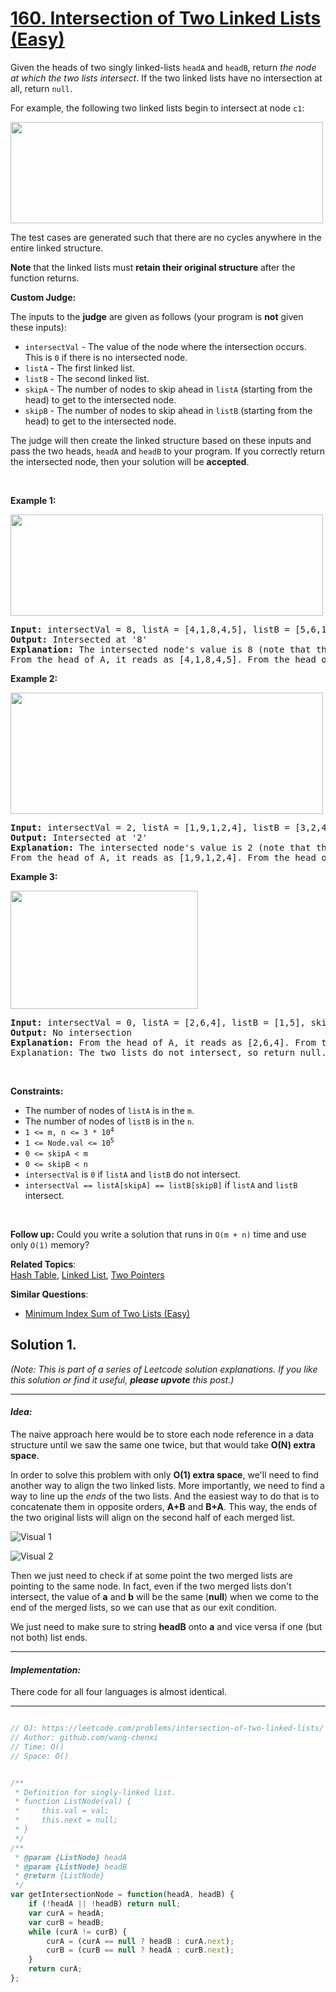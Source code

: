 # [160. Intersection of Two Linked Lists (Easy)](https://leetcode.com/problems/intersection-of-two-linked-lists/)

<p>Given the heads of two singly linked-lists <code>headA</code> and <code>headB</code>, return <em>the node at which the two lists intersect</em>. If the two linked lists have no intersection at all, return <code>null</code>.</p>

<p>For example, the following two linked lists begin to intersect at node <code>c1</code>:</p>
<img alt="" src="https://assets.leetcode.com/uploads/2021/03/05/160_statement.png" style="width: 500px; height: 162px;">
<p>The test cases are generated such that there are no cycles anywhere in the entire linked structure.</p>

<p><strong>Note</strong> that the linked lists must <strong>retain their original structure</strong> after the function returns.</p>

<p><strong>Custom Judge:</strong></p>

<p>The inputs to the <strong>judge</strong> are given as follows (your program is <strong>not</strong> given these inputs):</p>

<ul>
	<li><code>intersectVal</code> - The value of the node where the intersection occurs. This is <code>0</code> if there is no intersected node.</li>
	<li><code>listA</code> - The first linked list.</li>
	<li><code>listB</code> - The second linked list.</li>
	<li><code>skipA</code> - The number of nodes to skip ahead in <code>listA</code> (starting from the head) to get to the intersected node.</li>
	<li><code>skipB</code> - The number of nodes to skip ahead in <code>listB</code> (starting from the head) to get to the intersected node.</li>
</ul>

<p>The judge will then create the linked structure based on these inputs and pass the two heads, <code>headA</code> and <code>headB</code>&nbsp;to your program. If you correctly return the intersected node, then your solution will be <strong>accepted</strong>.</p>

<p>&nbsp;</p>
<p><strong>Example 1:</strong></p>
<img alt="" src="https://assets.leetcode.com/uploads/2021/03/05/160_example_1_1.png" style="width: 500px; height: 162px;">
<pre><strong>Input:</strong> intersectVal = 8, listA = [4,1,8,4,5], listB = [5,6,1,8,4,5], skipA = 2, skipB = 3
<strong>Output:</strong> Intersected at '8'
<strong>Explanation:</strong> The intersected node's value is 8 (note that this must not be 0 if the two lists intersect).
From the head of A, it reads as [4,1,8,4,5]. From the head of B, it reads as [5,6,1,8,4,5]. There are 2 nodes before the intersected node in A; There are 3 nodes before the intersected node in B.
</pre>

<p><strong>Example 2:</strong></p>
<img alt="" src="https://assets.leetcode.com/uploads/2021/03/05/160_example_2.png" style="width: 500px; height: 194px;">
<pre><strong>Input:</strong> intersectVal = 2, listA = [1,9,1,2,4], listB = [3,2,4], skipA = 3, skipB = 1
<strong>Output:</strong> Intersected at '2'
<strong>Explanation:</strong> The intersected node's value is 2 (note that this must not be 0 if the two lists intersect).
From the head of A, it reads as [1,9,1,2,4]. From the head of B, it reads as [3,2,4]. There are 3 nodes before the intersected node in A; There are 1 node before the intersected node in B.
</pre>

<p><strong>Example 3:</strong></p>
<img alt="" src="https://assets.leetcode.com/uploads/2021/03/05/160_example_3.png" style="width: 300px; height: 189px;">
<pre><strong>Input:</strong> intersectVal = 0, listA = [2,6,4], listB = [1,5], skipA = 3, skipB = 2
<strong>Output:</strong> No intersection
<strong>Explanation:</strong> From the head of A, it reads as [2,6,4]. From the head of B, it reads as [1,5]. Since the two lists do not intersect, intersectVal must be 0, while skipA and skipB can be arbitrary values.
Explanation: The two lists do not intersect, so return null.
</pre>

<p>&nbsp;</p>
<p><strong>Constraints:</strong></p>

<ul>
	<li>The number of nodes of <code>listA</code> is in the <code>m</code>.</li>
	<li>The number of nodes of <code>listB</code> is in the <code>n</code>.</li>
	<li><code>1 &lt;= m, n &lt;= 3 * 10<sup>4</sup></code></li>
	<li><code>1 &lt;= Node.val &lt;= 10<sup>5</sup></code></li>
	<li><code>0 &lt;= skipA &lt;&nbsp;m</code></li>
	<li><code>0 &lt;= skipB &lt;&nbsp;n</code></li>
	<li><code>intersectVal</code> is <code>0</code> if <code>listA</code> and <code>listB</code> do not intersect.</li>
	<li><code>intersectVal == listA[skipA] == listB[skipB]</code> if <code>listA</code> and <code>listB</code> intersect.</li>
</ul>

<p>&nbsp;</p>
<strong>Follow up:</strong> Could you write a solution that runs in <code>O(m + n)</code> time and use only <code>O(1)</code> memory?

**Related Topics**:  
[Hash Table](https://leetcode.com/tag/hash-table/), [Linked List](https://leetcode.com/tag/linked-list/), [Two Pointers](https://leetcode.com/tag/two-pointers/)

**Similar Questions**:
* [Minimum Index Sum of Two Lists (Easy)](https://leetcode.com/problems/minimum-index-sum-of-two-lists/)

## Solution 1.
<div class="discuss-markdown-container"><p><em>(Note: This is part of a series of Leetcode solution explanations. If you like this solution or find it useful,</em> <em><strong>please upvote</strong></em> <em>this post.)</em></p><p>
</p><hr>
<h4><em><strong>Idea:</strong></em></h4>
<p></p><p>The naive approach here would be to store each node reference in a data structure until we saw the same one twice, but that would take <strong>O(N) extra space</strong>.</p><p>
</p><p>In order to solve this problem with only <strong>O(1) extra space</strong>, we'll need to find another way to align the two linked lists. More importantly, we need to find a way to line up the <em>ends</em> of the two lists. And the easiest way to do that is to concatenate them in opposite orders, <strong>A+B</strong> and <strong>B+A</strong>. This way, the ends of the two original lists will align on the second half of each merged list.</p><p>
</p><p><img src="https://i.imgur.com/hcpocCV.png" alt="Visual 1"></p><p>
</p><p><img src="https://i.imgur.com/dDUjSPk.png" alt="Visual 2"></p><p>
</p><p>Then we just need to check if at some point the two merged lists are pointing to the same node. In fact, even if the two merged lists don't intersect, the value of <strong>a</strong> and <strong>b</strong> will be the same (<strong>null</strong>) when we come to the end of the merged lists, so we can use that as our exit condition.</p><p>
</p><p>We just need to make sure to string <strong>headB</strong> onto <strong>a</strong> and vice versa if one (but not both) list ends.</p><p>
</p><hr>
<h4><em><strong>Implementation:</strong></em></h4>
<p></p><p>There code for all four languages is almost identical.</p><p>
</p><hr>
</div>

```js

// OJ: https://leetcode.com/problems/intersection-of-two-linked-lists/
// Author: github.com/wang-chenxi
// Time: O()
// Space: O()


/**
 * Definition for singly-linked list.
 * function ListNode(val) {
 *     this.val = val;
 *     this.next = null;
 * }
 */
/**
 * @param {ListNode} headA
 * @param {ListNode} headB
 * @return {ListNode}
 */
var getIntersectionNode = function(headA, headB) {
    if (!headA || !headB) return null;
    var curA = headA;
    var curB = headB;
    while (curA != curB) {
        curA = (curA == null ? headB : curA.next);
        curB = (curB == null ? headA : curB.next);
    }
    return curA;
};

```